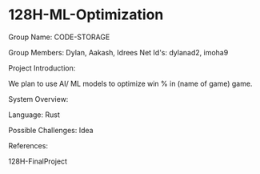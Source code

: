 # 128H-ML-Optimization

Group Name: CODE-STORAGE

Group Members: Dylan, Aakash, Idrees
Net Id's: dylanad2, imoha9

Project Introduction:

We plan to use AI/ ML models to optimize win % in (name of game) game.


System Overview:

Language: Rust

Possible Challenges:
Idea 

References:


128H-FinalProject
